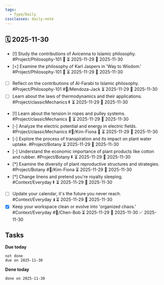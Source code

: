 ```yaml
---
tags:
  - Type/Daily
cssclasses: daily-note
---
```


## 🗓️ 2025-11-30

- [!] Study the contributions of Avicenna to Islamic philosophy. #Project/Philosophy-101 🔽 ⏳ 2025-11-29 📅 2025-11-30
- [<] Examine the philosophy of Karl Jaspers in 'Way to Wisdom.' #Project/Philosophy-101 🔺 ⏳ 2025-11-29 📅 2025-11-30
- [ ] Reflect on the contributions of Al-Farabi to Islamic philosophy. #Project/Philosophy-101 #👤/Mendoza-Jack ⏳ 2025-11-29 📅 2025-11-30
- [ ] Learn about the laws of thermodynamics and their applications. #Project/classicMechanics ⏬ ⏳ 2025-11-29 📅 2025-11-30
- [!] Learn about the tension in ropes and pulley systems. #Project/classicMechanics 🔼 ⏳ 2025-11-29 📅 2025-11-30
- [-] Analyze the electric potential and energy in electric fields. #Project/classicMechanics #👤/Kim-Fiona 🔼 ⏳ 2025-11-29 📅 2025-11-30
- [-] Explore the process of transpiration and its impact on plant water uptake. #Project/Botany ⏳ 2025-11-29 📅 2025-11-30
- [-] Understand the economic importance of plant products like cotton and rubber. #Project/Botany ⏬ ⏳ 2025-11-29 📅 2025-11-30
- [*] Examine the diversity of plant reproductive structures and strategies. #Project/Botany #👤/Kim-Fiona ⏳ 2025-11-29 📅 2025-11-30
- [*] Change linens and pretend you're royalty sleeping. #Context/Everyday ⏬ ⏳ 2025-11-29 📅 2025-11-30
- [ ] Update your calendar, it's the future you never reach. #Context/Everyday ⏫ ⏳ 2025-11-29 📅 2025-11-30
- [x] Keep your workspace clean or evolve into 'organized chaos.' #Context/Everyday #👤/Chen-Bob ⏳ 2025-11-29 📅 2025-11-30 ✅ 2025-11-30

## Tasks

**Due today**

```tasks
not done
due on 2025-11-30
```

**Done today**

```tasks
done on 2025-11-30
```
            
